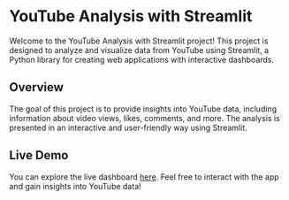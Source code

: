 # YouTube Analysis with Streamlit

Welcome to the YouTube Analysis with Streamlit project! This project is designed to analyze and visualize data from YouTube using Streamlit, a Python library for creating web applications with interactive dashboards.

## Overview

The goal of this project is to provide insights into YouTube data, including information about video views, likes, comments, and more. The analysis is presented in an interactive and user-friendly way using Streamlit.

## Live Demo

You can explore the live dashboard [here](https://aloyfarera-youtube-analysis-streamlit-main-olf4ce.streamlit.app/). Feel free to interact with the app and gain insights into YouTube data!
